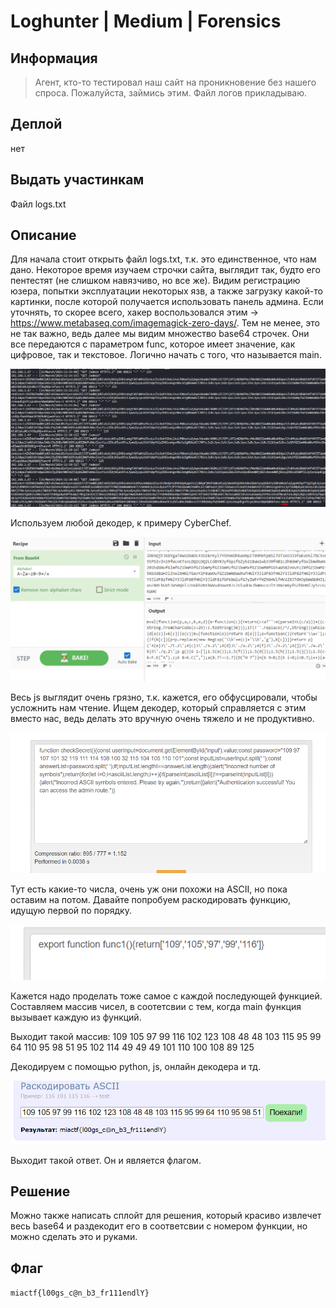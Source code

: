 # Loghunter | Medium | Forensics

## Информация

> Агент, кто-то тестировал наш сайт на проникновение без нашего спроса. Пожалуйста, займись этим. Файл логов прикладываю.

## Деплой

нет

## Выдать участинкам

Файл logs.txt

## Описание

Для начала стоит открыть файл logs.txt, т.к. это единственное, что нам дано. Некоторое время изучаем строчки сайта, выглядит так, будто его пентестят (не слишком навязчиво, но все же). Видим регистрацию юзера, попытки эксплуатации некоторых язв, а также загрузку какой-то картинки, после которой получается использовать панель админа. Если уточнять, то скорее всего, хакер воспользовался этим -> https://www.metabaseq.com/imagemagick-zero-days/. Тем не менее, это не так важно, ведь далее мы видим множество base64 строчек. Они все передаются с параметром func, которое имеет значение, как цифровое, так и текстовое. Логично начать с того, что называется main.

![image](images/1.png)

Используем любой декодер, к примеру CyberChef.

![image](images/2.png)

Весь js выглядит очень грязно, т.к. кажется, его обфусцировали, чтобы усложнить нам чтение. Ищем декодер, который справляется с этим вместо нас, ведь делать это вручную очень тяжело и не продуктивно.

![image](images/3.png)

Тут есть какие-то числа, очень уж они похожи на ASCII, но пока оставим на потом. Давайте попробуем раскодировать функцию, идущую первой по порядку. 

![image](images/4.png)

Кажется надо проделать тоже самое с каждой последующей функцией. Составляем массив чисел, в соотетсвии с тем, когда main функция вызывает каждую из функций. 

Выходит такой массив: 109 105 97 99 116 102 123 108 48 48 103 115 95 99 64 110 95 98 51 95 102 114 49 49 49 101 110 100 108 89 125

Декодируем с помощью python, js, онлайн декодера и тд.

![image](images/5.png)

Выходит такой ответ. Он и является флагом. 


## Решение

Можно также написать сплойт для решения, который красиво извлечет весь base64 и раздекодит его в соответсвии с номером функции, но можно сделать это и руками.

## Флаг

`miactf{l00gs_c@n_b3_fr111endlY}`

